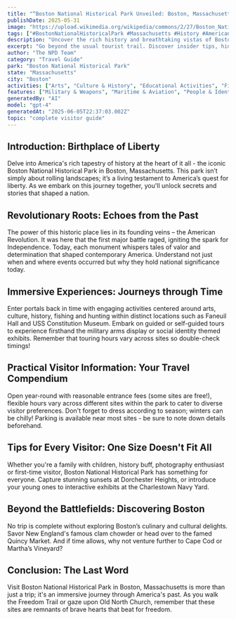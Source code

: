 ```yaml
---
title: "“Boston National Historical Park Unveiled: Boston, Massachusettss Natural Wonder”"
publishDate: 2025-05-31
image: "https://upload.wikimedia.org/wikipedia/commons/2/27/Boston_National_Historical_Park_Visitor_Center%2C_Boston_MA.jpg"
tags: ["#BostonNationalHistoricalPark #Massachusetts #History #AmericanRevolution #FamilyActivities #PhotographySpots #CulinaryDelights #Boston"]
description: "Uncover the rich history and breathtaking vistas of Boston National Historical Park in Boston, Massachusetts. This comprehensive guide is your key to a memor..."
excerpt: "Go beyond the usual tourist trail. Discover insider tips, hidden gems and practical advice for visiting Bostons historical marvel - The Boston National Historical Park."
author: "The NPD Team"
category: "Travel Guide"
park: "Boston National Historical Park"
state: "Massachusetts"
city: "Boston"
activities: ["Arts", "Culture & History", "Educational Activities", "Fishing & Hunting", "Guided & Self-Guided Tours"]
features: ["Military & Weapons", "Maritime & Aviation", "People & Identity", "U.S. Wars & Conflicts", "Cultural Heritage & Society", "Natural Features & Ecosystems"]
generatedBy: "AI"
model: "gpt-4"
generatedAt: "2025-06-05T22:37:03.002Z"
topic: "complete visitor guide"
---
```


## Introduction: Birthplace of Liberty
Delve into America's rich tapestry of history at the heart of it all - the iconic Boston National Historical Park in Boston, Massachusetts. This park isn’t simply about rolling landscapes; it’s a living testament to America’s quest for liberty. As we embark on this journey together, you'll unlock secrets and stories that shaped a nation.

## Revolutionary Roots: Echoes from the Past
The power of this historic place lies in its founding veins – the American Revolution. It was here that the first major battle raged, igniting the spark for Independence. Today, each monument whispers tales of valor and determination that shaped contemporary America. Understand not just when and where events occurred but why they hold national significance today.

## Immersive Experiences: Journeys through Time
Enter portals back in time with engaging activities centered around arts, culture, history, fishing and hunting within distinct locations such as Faneuil Hall and USS Constitution Museum. Embark on guided or self-guided tours to experience firsthand the military arms display or social identity themed exhibits. Remember that touring hours vary across sites so double-check timings!

## Practical Visitor Information: Your Travel Compendium 
Open year-round with reasonable entrance fees (some sites are free!), flexible hours vary across different sites within the park to cater to diverse visitor preferences. Don't forget to dress according to season; winters can be chilly! Parking is available near most sites - be sure to note down details beforehand.

## Tips for Every Visitor: One Size Doesn't Fit All
Whether you're a family with children, history buff, photography enthusiast or first-time visitor, Boston National Historical Park has something for everyone. Capture stunning sunsets at Dorchester Heights, or introduce your young ones to interactive exhibits at the Charlestown Navy Yard.

## Beyond the Battlefields: Discovering Boston 
No trip is complete without exploring Boston’s culinary and cultural delights. Savor New England's famous clam chowder or head over to the famed Quincy Market. And if time allows, why not venture further to Cape Cod or Martha’s Vineyard?

## Conclusion: The Last Word
Visit Boston National Historical Park in Boston, Massachusetts is more than just a trip; it's an immersive journey through America's past. As you walk the Freedom Trail or gaze upon Old North Church, remember that these sites are remnants of brave hearts that beat for freedom.
